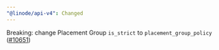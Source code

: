 ```yaml
---
"@linode/api-v4": Changed
---
```


Breaking: change Placement Group `is_strict` to `placement_group_policy` ([#10651](https://github.com/linode/manager/pull/10651))
